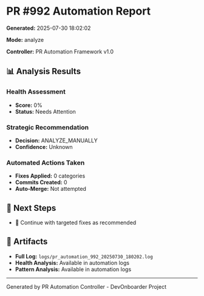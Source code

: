 # PR #992 Automation Report

**Generated:** 2025-07-30 18:02:02

**Mode:** analyze

**Controller:** PR Automation Framework v1.0

## 📊 Analysis Results

### Health Assessment

- **Score:** 0%
- **Status:** Needs Attention

### Strategic Recommendation

- **Decision:** ANALYZE_MANUALLY
- **Confidence:** Unknown

### Automated Actions Taken

- **Fixes Applied:** 0 categories
- **Commits Created:** 0
- **Auto-Merge:** Not attempted

## 🎯 Next Steps

- 🔧 Continue with targeted fixes as recommended

## 📁 Artifacts

- **Full Log:** `logs/pr_automation_992_20250730_180202.log`
- **Health Analysis:** Available in automation logs
- **Pattern Analysis:** Available in automation logs

---

Generated by PR Automation Controller - DevOnboarder Project
